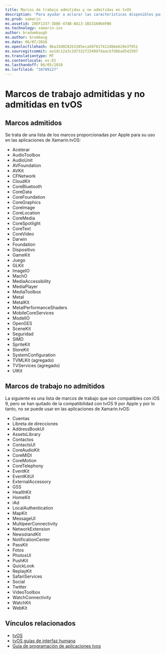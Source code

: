 ```yaml
---
title: Marcos de trabajo admitidas y no admitidas en tvOS
description: 'Para ayudar a aclarar las características disponibles para las aplicaciones de tvOS, este documento proporciona dos listas de marcos de Apple: aquellos admitidos por tvOS y los que no admite tvOS.'
ms.prod: xamarin
ms.assetid: 28EF1337-3D0E-47AB-8A13-1B333A964FB6
ms.technology: xamarin-ios
author: bradumbaugh
ms.author: brumbaug
ms.date: 06/07/2016
ms.openlocfilehash: 8ba33d028263385eca50f8174124bbe629e3f951
ms.sourcegitcommit: ea1dc12a3c2d7322f234997daacbfdb6ad542507
ms.translationtype: MT
ms.contentlocale: es-ES
ms.lasthandoff: 06/05/2018
ms.locfileid: "34789127"
---
```

# <a name="supported-and-unsupported-frameworks-in-tvos"></a>Marcos de trabajo admitidas y no admitidas en tvOS

<a name="Supported-Frameworks" />

## <a name="supported-frameworks"></a>Marcos admitidos

Se trata de una lista de los marcos proporcionadas por Apple para su uso en las aplicaciones de Xamarin.tvOS:

* Acelerar
* AudioToolbox
* AudioUnit
* AVFoundation
* AVKit
* CFNetwork
* CloudKit
* CoreBluetooth
* CoreData
* CoreFoundation
* CoreGraphics
* CoreImage
* CoreLocation
* CoreMedia
* CoreSpotlight
* CoreText
* CoreVideo
* Darwin
* Foundation
* Dispositivo
* GameKit
* Juego
* GLKit
* ImageIO
* MachO
* MediaAccessibility
* MediaPlayer
* MediaToolbox
* Metal
* MetalKit
* MetalPerformanceShaders
* MobileCoreServices
* ModelIO
* OpenGES
* SceneKit
* Seguridad
* SIMD
* SpriteKit
* StoreKit
* SystemConfiguration
* TVMLKit (agregado)
* TVServices (agregado)
* UIKit

<a name="Unsupported-Frameworks" />

## <a name="unsupported-frameworks"></a>Marcos de trabajo no admitidos

La siguiente es una lista de marcos de trabajo que son compatibles con iOS 9, pero se han quitado de la compatibilidad con tvOS 9 por Apple y por lo tanto, no se puede usar en las aplicaciones de Xamarin.tvOS:

* Cuentas
* Libreta de direcciones
* AddressBookUI
* AssetsLibrary
* Contactos
* ContactsUI
* CoreAudioKit
* CoreMIDI
* CoreMotion
* CoreTelephony
* EventKit
* EventKitUI
* ExternalAccessory
* GSS
* HealthKit
* HomeKit
* iAd
* LocalAuthentication
* MapKit
* MessageUI
* MultipeerConnectivity
* NetworkExtension
* NewsstandKit
* NotificationCenter
* PassKit
* Fotos
* PhotosUI
* PushKit
* QuickLook
* ReplayKit
* SafariServices
* Social
* Twitter
* VideoToolbox
* WatchConnectivity
* WatchKit
* WebKit



## <a name="related-links"></a>Vínculos relacionados

- [tvOS](https://developer.apple.com/tvos/)
- [tvOS guías de interfaz humana](https://developer.apple.com/tvos/human-interface-guidelines/)
- [Guía de programación de aplicaciones tvos](https://developer.apple.com/library/prerelease/tvos/documentation/General/Conceptual/AppleTV_PG/)
